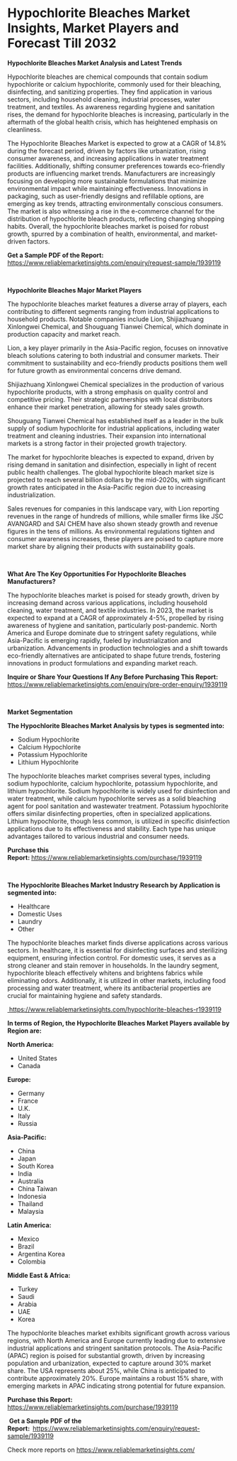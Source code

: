 <p><h1>Hypochlorite Bleaches Market Insights, Market Players and Forecast Till 2032</h1></p><p><strong>Hypochlorite Bleaches Market Analysis and Latest Trends</strong></p>
<p><p>Hypochlorite bleaches are chemical compounds that contain sodium hypochlorite or calcium hypochlorite, commonly used for their bleaching, disinfecting, and sanitizing properties. They find application in various sectors, including household cleaning, industrial processes, water treatment, and textiles. As awareness regarding hygiene and sanitation rises, the demand for hypochlorite bleaches is increasing, particularly in the aftermath of the global health crisis, which has heightened emphasis on cleanliness. </p><p>The Hypochlorite Bleaches Market is expected to grow at a CAGR of 14.8% during the forecast period, driven by factors like urbanization, rising consumer awareness, and increasing applications in water treatment facilities. Additionally, shifting consumer preferences towards eco-friendly products are influencing market trends. Manufacturers are increasingly focusing on developing more sustainable formulations that minimize environmental impact while maintaining effectiveness. Innovations in packaging, such as user-friendly designs and refillable options, are emerging as key trends, attracting environmentally conscious consumers. The market is also witnessing a rise in the e-commerce channel for the distribution of hypochlorite bleach products, reflecting changing shopping habits. Overall, the hypochlorite bleaches market is poised for robust growth, spurred by a combination of health, environmental, and market-driven factors.</p></p>
<p><strong>Get a Sample PDF of the Report:&nbsp;</strong> <a href="https://www.reliablemarketinsights.com/enquiry/request-sample/1939119?utm_campaign=3005&utm_medium=2&utm_source=Github&utm_content=ia&utm_term=31032025&utm_id=hypochlorite-bleaches">https://www.reliablemarketinsights.com/enquiry/request-sample/1939119</a></p>
<p>&nbsp;</p>
<p><strong>Hypochlorite Bleaches Major Market Players</strong></p>
<p><p>The hypochlorite bleaches market features a diverse array of players, each contributing to different segments ranging from industrial applications to household products. Notable companies include Lion, Shijiazhuang Xinlongwei Chemical, and Shouguang Tianwei Chemical, which dominate in production capacity and market reach.</p><p>Lion, a key player primarily in the Asia-Pacific region, focuses on innovative bleach solutions catering to both industrial and consumer markets. Their commitment to sustainability and eco-friendly products positions them well for future growth as environmental concerns drive demand.</p><p>Shijiazhuang Xinlongwei Chemical specializes in the production of various hypochlorite products, with a strong emphasis on quality control and competitive pricing. Their strategic partnerships with local distributors enhance their market penetration, allowing for steady sales growth.</p><p>Shouguang Tianwei Chemical has established itself as a leader in the bulk supply of sodium hypochlorite for industrial applications, including water treatment and cleaning industries. Their expansion into international markets is a strong factor in their projected growth trajectory.</p><p>The market for hypochlorite bleaches is expected to expand, driven by rising demand in sanitation and disinfection, especially in light of recent public health challenges. The global hypochlorite bleach market size is projected to reach several billion dollars by the mid-2020s, with significant growth rates anticipated in the Asia-Pacific region due to increasing industrialization.</p><p>Sales revenues for companies in this landscape vary, with Lion reporting revenues in the range of hundreds of millions, while smaller firms like JSC AVANGARD and SAI CHEM have also shown steady growth and revenue figures in the tens of millions. As environmental regulations tighten and consumer awareness increases, these players are poised to capture more market share by aligning their products with sustainability goals.</p></p>
<p>&nbsp;</p>
<p><strong>What Are The Key Opportunities For Hypochlorite Bleaches Manufacturers?</strong></p>
<p><p>The hypochlorite bleaches market is poised for steady growth, driven by increasing demand across various applications, including household cleaning, water treatment, and textile industries. In 2023, the market is expected to expand at a CAGR of approximately 4-5%, propelled by rising awareness of hygiene and sanitation, particularly post-pandemic. North America and Europe dominate due to stringent safety regulations, while Asia-Pacific is emerging rapidly, fueled by industrialization and urbanization. Advancements in production technologies and a shift towards eco-friendly alternatives are anticipated to shape future trends, fostering innovations in product formulations and expanding market reach.</p></p>
<p><strong>Inquire or Share Your Questions If Any Before Purchasing This Report:</strong> <a href="https://www.reliablemarketinsights.com/enquiry/pre-order-enquiry/1939119?utm_campaign=3005&utm_medium=2&utm_source=Github&utm_content=ia&utm_term=31032025&utm_id=hypochlorite-bleaches">https://www.reliablemarketinsights.com/enquiry/pre-order-enquiry/1939119</a></p>
<p>&nbsp;</p>
<p><strong>Market Segmentation</strong></p>
<p><strong>The Hypochlorite Bleaches Market Analysis by types is segmented into:</strong></p>
<p><ul><li>Sodium Hypochlorite</li><li>Calcium Hypochlorite</li><li>Potassium Hypochlorite</li><li>Lithium Hypochlorite</li></ul></p>
<p><p>The hypochlorite bleaches market comprises several types, including sodium hypochlorite, calcium hypochlorite, potassium hypochlorite, and lithium hypochlorite. Sodium hypochlorite is widely used for disinfection and water treatment, while calcium hypochlorite serves as a solid bleaching agent for pool sanitation and wastewater treatment. Potassium hypochlorite offers similar disinfecting properties, often in specialized applications. Lithium hypochlorite, though less common, is utilized in specific disinfection applications due to its effectiveness and stability. Each type has unique advantages tailored to various industrial and consumer needs.</p></p>
<p><strong>Purchase this Report:&nbsp;</strong><a href="https://www.reliablemarketinsights.com/purchase/1939119?utm_campaign=3005&utm_medium=2&utm_source=Github&utm_content=ia&utm_term=31032025&utm_id=hypochlorite-bleaches">https://www.reliablemarketinsights.com/purchase/1939119</a></p>
<p>&nbsp;</p>
<p><strong>The Hypochlorite Bleaches Market Industry Research by Application is segmented into:</strong></p>
<p><ul><li>Healthcare</li><li>Domestic Uses</li><li>Laundry</li><li>Other</li></ul></p>
<p><p>The hypochlorite bleaches market finds diverse applications across various sectors. In healthcare, it is essential for disinfecting surfaces and sterilizing equipment, ensuring infection control. For domestic uses, it serves as a strong cleaner and stain remover in households. In the laundry segment, hypochlorite bleach effectively whitens and brightens fabrics while eliminating odors. Additionally, it is utilized in other markets, including food processing and water treatment, where its antibacterial properties are crucial for maintaining hygiene and safety standards.</p></p>
<p><a href="https://www.reliablemarketinsights.com/hypochlorite-bleaches-r1939119?utm_campaign=3005&utm_medium=2&utm_source=Github&utm_content=ia&utm_term=31032025&utm_id=hypochlorite-bleaches">&nbsp;https://www.reliablemarketinsights.com/hypochlorite-bleaches-r1939119</a></p>
<p><strong>In terms of Region, the Hypochlorite Bleaches Market Players available by Region are:</strong></p>
<p>
    <p> <strong> North America: </strong>
        <ul>
            <li>United States</li>
            <li>Canada</li>
        </ul>
        </p> 
    <p> <strong> Europe: </strong>
        <ul>
            <li>Germany</li>
            <li>France</li>
            <li>U.K.</li>
            <li>Italy</li>
            <li>Russia</li>
        </ul>
        </p> 
    <p> <strong> Asia-Pacific: </strong>
        <ul>
            <li>China</li>
            <li>Japan</li>
            <li>South Korea</li>
            <li>India</li>
            <li>Australia</li>
            <li>China Taiwan</li>
            <li>Indonesia</li>
            <li>Thailand</li>
            <li>Malaysia</li>
        </ul>
        </p> 
    <p> <strong> Latin America: </strong>
        <ul>
            <li>Mexico</li>
            <li>Brazil</li>
            <li>Argentina Korea</li>
            <li>Colombia</li>
        </ul>
        </p> 
    <p> <strong> Middle East & Africa: </strong>
        <ul>
            <li>Turkey</li>
            <li>Saudi</li>
            <li>Arabia</li>
            <li>UAE</li>
            <li>Korea</li>
        </ul>
    </p>
    </p>
<p><p>The hypochlorite bleaches market exhibits significant growth across various regions, with North America and Europe currently leading due to extensive industrial applications and stringent sanitation protocols. The Asia-Pacific (APAC) region is poised for substantial growth, driven by increasing population and urbanization, expected to capture around 30% market share. The USA represents about 25%, while China is anticipated to contribute approximately 20%. Europe maintains a robust 15% share, with emerging markets in APAC indicating strong potential for future expansion.</p></p>
<p><strong>Purchase this Report: </strong><a href="https://www.reliablemarketinsights.com/purchase/1939119?utm_campaign=3005&utm_medium=2&utm_source=Github&utm_content=ia&utm_term=31032025&utm_id=hypochlorite-bleaches">https://www.reliablemarketinsights.com/purchase/1939119</a></p>
<p>&nbsp;<strong>Get a Sample PDF of the Report:&nbsp;&nbsp;</strong><a href="https://www.reliablemarketinsights.com/enquiry/request-sample/1939119?utm_campaign=3005&utm_medium=2&utm_source=Github&utm_content=ia&utm_term=31032025&utm_id=hypochlorite-bleaches">https://www.reliablemarketinsights.com/enquiry/request-sample/1939119</a></p>
<p><strong></strong></p>
<p>Check more reports on <a href="https://www.reliablemarketinsights.com/?utm_campaign=3005&utm_medium=2&utm_source=Github&utm_content=ia&utm_term=31032025&utm_id=hypochlorite-bleaches">https://www.reliablemarketinsights.com/</a></p>